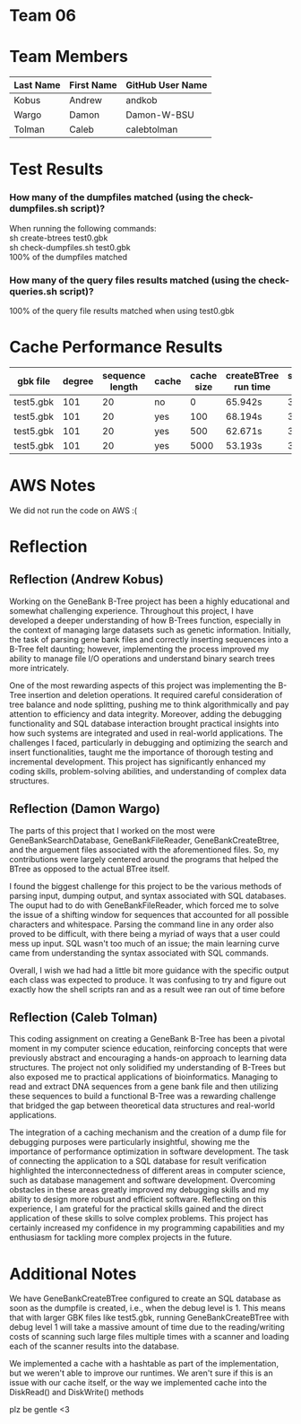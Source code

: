 # Team 06

# Team Members

Last Name       | First Name      | GitHub User Name
--------------- | --------------- | --------------------
Kobus           | Andrew          | andkob
Wargo           | Damon           | Damon-W-BSU
Tolman          | Caleb           | calebtolman

# Test Results
### How many of the dumpfiles matched (using the check-dumpfiles.sh script)?

When running the following commands: \
sh create-btrees test0.gbk \
sh check-dumpfiles.sh test0.gbk \
100% of the dumpfiles matched

### How many of the query files results matched (using the check-queries.sh script)?

100% of the query file results matched when using test0.gbk

# Cache Performance Results
| gbk file | degree | sequence length | cache | cache size | createBTree run time | searchBTree run time |
| -------- | ------ | --------------- | ----- | ---------- | -------------------- | -------------------- |
| test5.gbk|  101   |     20          |  no   |    0       |         65.942s          |        312ms        |
| test5.gbk|  101   |     20          |  yes  |    100     |         68.194s          |        308ms       |
| test5.gbk|  101   |     20          |  yes  |    500     |         62.671s          |        306ms        |
| test5.gbk|  101   |     20          |  yes  |    5000    |         53.193s          |        316ms         |

# AWS Notes
We did not run the code on AWS :(

# Reflection


## Reflection (Andrew Kobus)
Working on the GeneBank B-Tree project has been a highly educational and somewhat challenging experience. Throughout this project, I have developed a deeper understanding of how B-Trees function, especially in the context of managing large datasets such as genetic information. Initially, the task of parsing gene bank files and correctly inserting sequences into a B-Tree felt daunting; however, implementing the process improved my ability to manage file I/O operations and understand binary search trees more intricately.

One of the most rewarding aspects of this project was implementing the B-Tree insertion and deletion operations. It required careful consideration of tree balance and node splitting, pushing me to think algorithmically and pay attention to efficiency and data integrity. Moreover, adding the debugging functionality and SQL database interaction brought practical insights into how such systems are integrated and used in real-world applications. The challenges I faced, particularly in debugging and optimizing the search and insert functionalities, taught me the importance of thorough testing and incremental development. This project has significantly enhanced my coding skills, problem-solving abilities, and understanding of complex data structures.

## Reflection (Damon Wargo)
The parts of this project that I worked on the most were GeneBankSearchDatabase, GeneBankFileReader, GeneBankCreateBtree, and the arguement files associated with the aforementioned files. So, my contributions were largely centered around the programs that helped the BTree as opposed to the actual BTree itself. 

I found the biggest challenge for this project to be the various methods of parsing input, dumping output, and syntax associated with SQL databases. The ouput had to do with GeneBankFileReader, which forced me to solve the issue of a shifting window for sequences that accounted for all possible characters and whitespace. Parsing the command line in any order also proved to be difficult, with there being a myriad of ways that a user could mess up input. SQL wasn't too much of an issue; the main learning curve came from understanding the syntax associated with SQL commands.

Overall, I wish we had had a little bit more guidance with the specific output each class was expected to produce. It was confusing to try and figure out exactly how the shell scripts ran and as a result wee ran out of time before 

## Reflection (Caleb Tolman)
This coding assignment on creating a GeneBank B-Tree has been a pivotal moment in my computer science education, reinforcing concepts that were previously abstract and encouraging a hands-on approach to learning data structures. The project not only solidified my understanding of B-Trees but also exposed me to practical applications of bioinformatics. Managing to read and extract DNA sequences from a gene bank file and then utilizing these sequences to build a functional B-Tree was a rewarding challenge that bridged the gap between theoretical data structures and real-world applications.

The integration of a caching mechanism and the creation of a dump file for debugging purposes were particularly insightful, showing me the importance of performance optimization in software development. The task of connecting the application to a SQL database for result verification highlighted the interconnectedness of different areas in computer science, such as database management and software development. Overcoming obstacles in these areas greatly improved my debugging skills and my ability to design more robust and efficient software. Reflecting on this experience, I am grateful for the practical skills gained and the direct application of these skills to solve complex problems. This project has certainly increased my confidence in my programming capabilities and my enthusiasm for tackling more complex projects in the future.

# Additional Notes

We have GeneBankCreateBTree configured to create an SQL database as soon as the dumpfile is created, i.e., when the debug level is 1. This means that with larger GBK files like test5.gbk, running GeneBankCreateBTree with debug level 1 will take a massive amount of time due to the reading/writing costs of scanning such large files multiple times with a scanner and loading each of the scanner results into the database.  

We implemented a cache with a hashtable as part of the implementation, but we weren't able to improve our runtimes. We aren't sure if this is an issue with our cache itself, or the way we implemented cache into the DiskRead() and DiskWrite() methods

plz be gentle <3